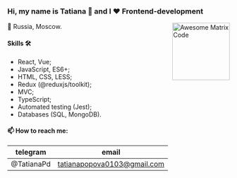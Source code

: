 ### Hi, my name is Tatiana 👋 and I ❤️ Frontend-development

<img src = 'https://media.giphy.com/media/1kkxWqT5nvLXupUTwK/giphy.gif' alt = 'Awesome Matrix Code' align='right' width="130px"/>

📍 Russia, Moscow.

#### Skills 🛠️
- React, Vue;
- JavaScript, ES6+;
- HTML, CSS, LESS;
- Redux (@reduxjs/toolkit);
- MVC;
- TypeScript;
- Automated testing (Jest);
- Databases (SQL, MongoDB).

#### 📫 How to reach me:

| telegram    | email       |
| ------------| -------------- |
| @TatianaPd  | tatianapopova0103@gmail.com  |

